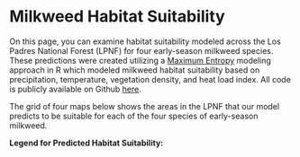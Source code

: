 # <i class="fa-solid fa-leaf"></i> Milkweed Habitat Suitability

On this page, you can examine habitat suitability modeled across the Los Padres National Forest (LPNF) for four early-season milkweed species. These predictions were created utilizing a [Maximum Entropy](https://en.wikipedia.org/wiki/Principle_of_maximum_entropy) modeling approach in R which modeled milkweed habitat suitability based on precipitation, temperature, vegetation density, and heat load index. All code is publicly available on Github [here](https://github.com/milkweed-mod/milkweed-mod). 

The grid of four maps below shows the areas in the LPNF that our model predicts to be suitable for each of the four species of early-season milkweed. 

**Legend for Predicted Habitat Suitability:**


